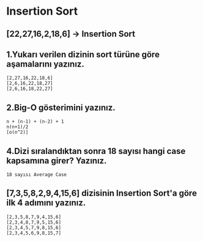 # Insertion Sort

## **[22,27,16,2,18,6]** -> Insertion Sort

## 1.Yukarı verilen dizinin sort türüne göre aşamalarını yazınız.

```
[2,27,16,22,18,6]
[2,6,16,22,18,27]
[2,6,16,18,22,27]
```
## 2.Big-O gösterimini yazınız.

```
n + (n-1) + (n-2) + 1
n(n+1)/2
[o(n^2)]
```

## 4.Dizi sıralandıktan sonra 18 sayısı hangi case kapsamına girer? Yazınız.

```
18 sayısı Average Case
```

## **[7,3,5,8,2,9,4,15,6]** dizisinin Insertion Sort'a göre ilk 4 adımını yazınız.

```
[2,3,5,8,7,9,4,15,6]
[2,3,4,8,7,9,5,15,6]
[2,3,4,5,7,9,8,15,6]
[2,3,4,5,6,9,8,15,7]
```